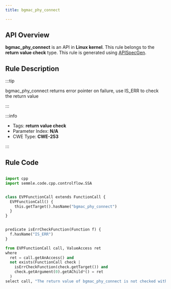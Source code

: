 ```yaml
---
title: bgmac_phy_connect

---
```



## API Overview
**bgmac_phy_connect** is an API in **Linux kernel**. This rule belongs to the **return value check** type. This rule is generated using [APISpecGen](../../tools/APISpecGen).
## Rule Description

:::tip

bgmac_phy_connect returns error pointer on failure, use IS_ERR to check the return value

:::

:::info

- Tags: **return value check**
- Parameter Index: **N/A**
- CWE Type: **CWE-253**

:::

## Rule Code
```python

import cpp
import semmle.code.cpp.controlflow.SSA


class EVPFunctionCall extends FunctionCall {
  EVPFunctionCall() {
    this.getTarget().hasName("bgmac_phy_connect")
  }
}


predicate isErrCheckFunction(Function f) {
  f.hasName("IS_ERR") 
}

from EVPFunctionCall call, ValueAccess ret
where
  ret = call.getAnAccess() and
  not exists(FunctionCall check |
    isErrCheckFunction(check.getTarget()) and
    check.getArgument(0).getAChild*() = ret
  )
select call, "The return value of bgmac_phy_connect is not checked with IS_ERR."
    
```